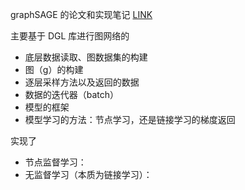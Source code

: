 graphSAGE 的论文和实现笔记 [LINK](https://docs.qq.com/doc/DYWFhU252V2V6R2p2)

主要基于 DGL 库进行图网络的
- 底层数据读取、图数据集的构建
- 图（g）的构建
- 逐层采样方法以及返回的数据
- 数据的迭代器（batch）
- 模型的框架
- 模型学习的方法：节点学习，还是链接学习的梯度返回


实现了
- 节点监督学习：
- 无监督学习（本质为链接学习）：
